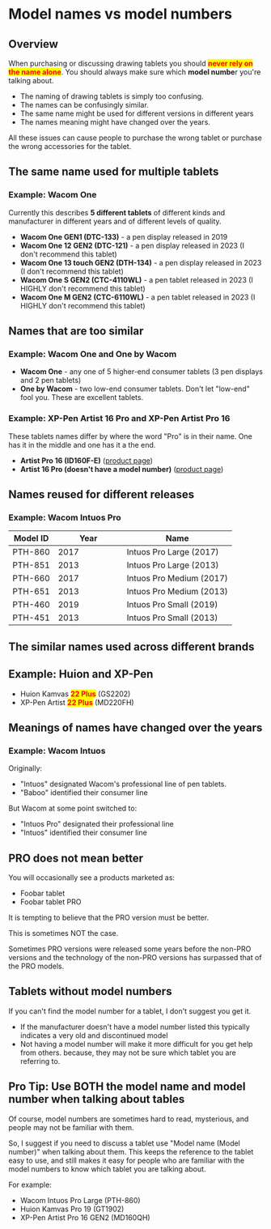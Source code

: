 # Model names vs model numbers

## Overview

When purchasing or discussing drawing tablets you should <mark style="color:red;">**never rely on the name alone**</mark>. You should always make sure which **model numbe**r you're talking about.

* The naming of drawing tablets is simply too confusing.
* The names can be confusingly similar.
* The same name might be used for different versions in different years
* The names meaning might have changed over the years.

All these issues can cause people to purchase the wrong tablet or purchase the wrong accessories for the tablet.

## The same name used for multiple tablets

### **Example: Wacom One**&#x20;

Currently this describes **5 different tablets** of different kinds and manufacturer in different years and of different levels of quality.

* **Wacom One GEN1 (DTC-133)** - a pen display released in 2019
* **Wacom One 12 GEN2 (DTC-121)** - a pen display released in 2023 (I don't recommend this tablet)
* **Wacom One 13 touch GEN2 (DTH-134)** - a pen display released in 2023 (I don't recommend this tablet)
* **Wacom One S GEN2 (CTC-4110WL)** - a pen tablet released in 2023 (I HIGHLY don't recommend this tablet)
* **Wacom One M GEN2 (CTC-6110WL)** - a pen tablet released in 2023 (I HIGHLY don't recommend this tablet)

## Names that are too similar

### Example: Wacom One and One by Wacom

* **Wacom One** - any one of 5 higher-end consumer tablets (3 pen displays and 2 pen tablets)
* **One by Wacom** - two low-end consumer tablets. Don't let "low-end" fool you. These are excellent tablets.

### **Example: XP-Pen Artist 16 Pro and XP-Pen Artist Pro 16**

These tablets names differ by where the word "Pro" is in their name. One has it in the middle and one has it a the end.

* **Artist Pro 16 (ID160F-E)** ([product page](https://www.xp-pen.com/product/artist-pro-16.html))
* **Artist 16 Pro (doesn't have a model number)** ([product page](https://www.xp-pen.com/product/artist-16-pro.html))

## Names reused for different releases

### Example: Wacom Intuos Pro

<table><thead><tr><th>Model ID</th><th width="120">Year</th><th>Name</th></tr></thead><tbody><tr><td>PTH-860</td><td>2017</td><td>Intuos Pro Large (2017)</td></tr><tr><td>PTH-851</td><td>2013</td><td>Intuos Pro Large (2013)</td></tr><tr><td>PTH-660</td><td>2017</td><td>Intuos Pro Medium (2017)</td></tr><tr><td>PTH-651</td><td>2013</td><td>Intuos Pro Medium (2013)</td></tr><tr><td>PTH-460</td><td>2019</td><td>Intuos Pro Small (2019)</td></tr><tr><td>PTH-451</td><td>2013</td><td>Intuos Pro Small (2013)</td></tr></tbody></table>

## The similar names used across different brands

## Example: Huion and XP-Pen

* Huion Kamvas <mark style="color:red;">**22 Plus**</mark> (GS2202)
* XP-Pen Artist <mark style="color:red;">**22 Plus**</mark> (MD220FH)

## Meanings of names have changed over the years

### Example: Wacom Intuos

Originally:

* "Intuos" designated Wacom's professional line of pen tablets.&#x20;
* "Baboo" identified their consumer line

But Wacom at some point switched to:

* "Intuos Pro" designated their professional line
* "Intuos" identified their consumer line

## PRO does not mean better

You will occasionally see a products marketed as:

* Foobar tablet
* Foobar tablet PRO

It is tempting to believe that the PRO version must be better.

This is sometimes NOT the case.

Sometimes PRO versions were released some years before the non-PRO versions and the technology of the non-PRO versions has surpassed that of the PRO models.



## Tablets without model numbers

If you can't find the  model number for a tablet, I don't suggest you get it.

* If the manufacturer doesn't have a model number listed this typically indicates a very old and discontinued model
* Not having a model number will make it more difficult for you get help from others. because, they may not be sure which tablet you are referring to.

## Pro Tip: Use BOTH the model name and model number when talking about tables

Of course, model numbers are sometimes hard to read, mysterious, and people may not be familiar with them.

So, I suggest if you need to discuss a tablet use "Model name (Model number)" when talking about them. This keeps the reference to the tablet easy to use, and still makes it easy for people who are familiar with the model numbers to know which tablet you are talking about.

For example:

* Wacom Intuos Pro Large (PTH-860)
* Huion Kamvas Pro 19 (GT1902)
* XP-Pen Artist Pro 16 GEN2 (MD160QH)

&#x20;









